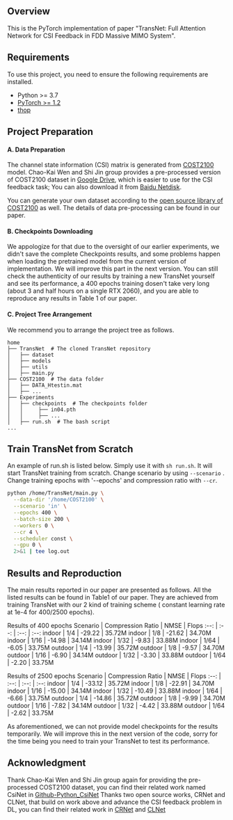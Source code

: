## Overview

This is the PyTorch implementation of paper "TransNet: Full Attention Network for CSI Feedback in FDD Massive MIMO System".

## Requirements

To use this project, you need to ensure the following requirements are installed.

- Python >= 3.7
- [PyTorch >= 1.2](https://pytorch.org/get-started/locally/)
- [thop](https://github.com/Lyken17/pytorch-OpCounter)

## Project Preparation

#### A. Data Preparation

The channel state information (CSI) matrix is generated from [COST2100](https://ieeexplore.ieee.org/document/6393523) model. Chao-Kai Wen and Shi Jin group provides a pre-processed version of COST2100 dataset in [Google Drive](https://drive.google.com/drive/folders/1_lAMLk_5k1Z8zJQlTr5NRnSD6ACaNRtj?usp=sharing), which is easier to use for the CSI feedback task; You can also download it from [Baidu Netdisk](https://pan.baidu.com/s/1Ggr6gnsXNwzD4ULbwqCmjA).

You can generate your own dataset according to the [open source library of COST2100](https://github.com/cost2100/cost2100) as well. The details of data pre-processing can be found in our paper.

#### B. Checkpoints Downloading

We appologize for that due to the oversight of our earlier experiments, we didn't save the complete Checkpoints results, and some problems happen when loading the pretrained model from the current version of implementation. We will improve this part in the next version. You can still check the authenticity of our results by training a new TransNet yourself and see its performance, a 400 epochs training dosen't take very long (about 3 and half hours on a single RTX 2060), and you are able to reproduce any results in  Table 1 of our paper.

#### C. Project Tree Arrangement

We recommend you to arrange the project tree as follows.

```
home
├── TransNet  # The cloned TransNet repository
│   ├── dataset
│   ├── models
│   ├── utils
│   ├── main.py
├── COST2100  # The data folder
│   ├── DATA_Htestin.mat
│   ├── ...
├── Experiments
│   ├── checkpoints  # The checkpoints folder
│   │     ├── in04.pth
│   │     ├── ...
│   ├── run.sh  # The bash script
...
```

## Train TransNet from Scratch

An example of run.sh is listed below. Simply use it with `sh run.sh`. It will start  TransNet training from scratch. Change scenario by using `--scenario` . Change training epochs with '--epochs' and compression ratio with `--cr`.

``` bash
python /home/TransNet/main.py \
  --data-dir '/home/COST2100' \
  --scenario 'in' \
  --epochs 400 \
  --batch-size 200 \
  --workers 0 \
  --cr 4 \
  --scheduler const \
  --gpu 0 \
  2>&1 | tee log.out
```

## Results and Reproduction

The main results reported in our paper are presented as follows. All the listed results can be found in Table1 of our paper. They are achieved from training TransNet with our  2 kind of training scheme ( constant learning rate at 1e-4 for 400/2500 epochs).

Results of 400 epochs
Scenario | Compression Ratio | NMSE | Flops
:--: | :--: | :--: | :--: 
indoor | 1/4 | -29.22 | 35.72M 
indoor | 1/8 | -21.62 | 34.70M 
indoor | 1/16 | -14.98 | 34.14M 
indoor | 1/32 | -9.83 | 33.88M 
indoor | 1/64 | -6.05 | 33.75M 
outdoor | 1/4 | -13.99 | 35.72M 
outdoor | 1/8 | -9.57 | 34.70M 
outdoor | 1/16 | -6.90 | 34.14M 
outdoor | 1/32 | -3.30 | 33.88M 
outdoor | 1/64 | -2.20 | 33.75M 

Results of 2500 epochs
Scenario | Compression Ratio | NMSE | Flops
:--: | :--: | :--: | :--: 
indoor | 1/4 | -33.12 | 35.72M 
indoor | 1/8 | -22.91 | 34.70M 
indoor | 1/16 | -15.00 | 34.14M 
indoor | 1/32 | -10.49 | 33.88M 
indoor | 1/64 | -6.66 | 33.75M 
outdoor | 1/4 | -14.86 | 35.72M 
outdoor | 1/8 | -9.99 | 34.70M 
outdoor | 1/16 | -7.82 | 34.14M 
outdoor | 1/32 | -4.42 | 33.88M 
outdoor | 1/64 | -2.62 | 33.75M 



As aforementioned, we can not provide model checkpoints for the results temporarily. We will improve this in the next version of the code, sorry for the time being you need to train your TransNet to test its performance.



## Acknowledgment

Thank Chao-Kai Wen and Shi Jin group again for providing the pre-processed COST2100 dataset, you can find their related work named CsiNet in [Github-Python_CsiNet](https://github.com/sydney222/Python_CsiNet) 
Thanks two open source works, CRNet and CLNet, that build on work above and advance the CSI feedback problem in DL, you can find their related work in [CRNet](https://github.com/Kylin9511/CRNet) and [CLNet](https://github.com/SIJIEJI/CLNet)

